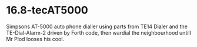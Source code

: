 # 16.8-tecAT5000
Simpsons AT-5000 auto phone dialler using parts from TE14 Dialer and the TE-Dial-Alarm-2 driven by Forth code, then wardial the neighbourhood untill Mr Plod looses his cool.
